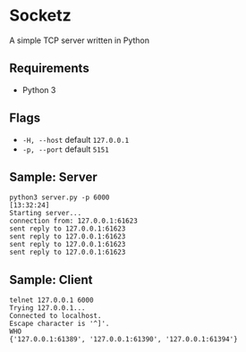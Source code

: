 Socketz
============

A simple TCP server written in Python

Requirements
--------------
* Python 3

Flags
--------------
* `-H, --host` default `127.0.0.1`
* `-p, --port` default `5151`

Sample: Server 
----------------

```
python3 server.py -p 6000                                                                           [13:32:24]
Starting server...
connection from: 127.0.0.1:61623
sent reply to 127.0.0.1:61623
sent reply to 127.0.0.1:61623
sent reply to 127.0.0.1:61623
sent reply to 127.0.0.1:61623
```

Sample: Client
---------------

```
telnet 127.0.0.1 6000 
Trying 127.0.0.1...
Connected to localhost.
Escape character is '^]'.
WHO
{'127.0.0.1:61389', '127.0.0.1:61390', '127.0.0.1:61394'}
```

